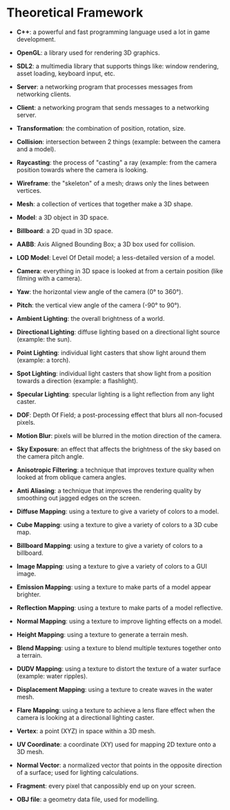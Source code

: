 # Theoretical Framework

- **C++**: a powerful and fast programming language used a lot in game development.
- **OpenGL**: a library used for rendering 3D graphics.
- **SDL2**: a multimedia library that supports things like: window rendering, asset loading, keyboard input, etc.
- **Server**: a networking program that processes messages from networking clients.
- **Client**: a networking program that sends messages to a networking server.

- **Transformation**: the combination of position, rotation, size.
- **Collision**: intersection between 2 things (example: between the camera and a model).
- **Raycasting**: the process of "casting" a ray (example: from the camera position towards where the camera is looking.
- **Wireframe**: the "skeleton" of a mesh; draws only the lines between vertices.
- **Mesh**: a collection of vertices that together make a 3D shape.
- **Model**: a 3D object in 3D space.
- **Billboard**: a 2D quad in 3D space.
- **AABB**: Axis Aligned Bounding Box; a 3D box used for collision.
- **LOD Model**: Level Of Detail model; a less-detailed version of a model.
- **Camera**: everything in 3D space is looked at from a certain position (like filming with a camera).
- **Yaw**: the horizontal view angle of the camera (0&deg; to 360&deg;).
- **Pitch**: the vertical view angle of the camera (-90&deg; to 90&deg;).
- **Ambient Lighting**: the overall brightness of a world.
- **Directional Lighting**: diffuse lighting based on a directional light source (example: the sun).
- **Point Lighting**: individual light casters that show light around them (example: a torch).
- **Spot Lighting**: individual light casters that show light from a position towards a direction (example: a flashlight).
- **Specular Lighting**: specular lighting is a light reflection from any light caster.
- **DOF**: Depth Of Field; a post-processing effect that blurs all non-focused pixels.
- **Motion Blur**: pixels will be blurred in the motion direction of the camera.
- **Sky Exposure**: an effect that affects the brightness of the sky based on the camera pitch angle.
- **Anisotropic Filtering**: a technique that improves texture quality when looked at from oblique camera angles.
- **Anti Aliasing**: a technique that improves the rendering quality by smoothing out jagged edges on the screen.
- **Diffuse Mapping**: using a texture to give a variety of colors to a model.
- **Cube Mapping**: using a texture to give a variety of colors to a 3D cube map.
- **Billboard Mapping**: using a texture to give a variety of colors to a billboard.
- **Image Mapping**: using a texture to give a variety of colors to a GUI image.
- **Emission Mapping**: using a texture to make parts of a model appear brighter.
- **Reflection Mapping**: using a texture to make parts of a model reflective.
- **Normal Mapping**: using a texture to improve lighting effects on a model.
- **Height Mapping**: using a texture to generate a terrain mesh.
- **Blend Mapping**: using a texture to blend multiple textures together onto a terrain.
- **DUDV Mapping**: using a texture to distort the texture of a water surface (example: water ripples).
- **Displacement Mapping**: using a texture to create waves in the water mesh.
- **Flare Mapping**: using a texture to achieve a lens flare effect when the camera is looking at a directional lighting caster.
- **Vertex**: a point (XYZ) in space within a 3D mesh.
- **UV Coordinate**: a coordinate (XY) used for mapping 2D texture onto a 3D mesh.
- **Normal Vector**: a normalized vector that points in the opposite direction of a surface; used for lighting calculations.
- **Fragment**: every pixel that canpossibly end up on your screen.
- **OBJ file**: a geometry data file, used for modelling.
